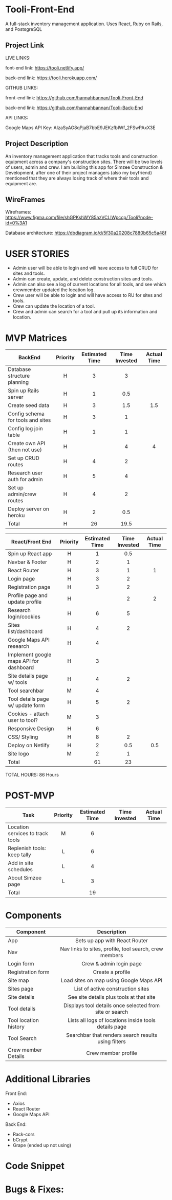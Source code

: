 
# Tooli-Front-End
A full-stack inventory management application. Uses React, Ruby on Rails, and PostsgreSQL

## Project Link

LIVE LINKS:

font-end link: https://tooli.netlify.app/

back-end link: https://tooli.herokuapp.com/

GITHUB LINKS:

front-end link: https://github.com/hannahbannan/Tooli-Front-End

back-end link: https://github.com/hannahbannan/Tooli-Back-End

API LINKS:

Google Maps API Key: AIzaSyAG8qPjaB7bbE9JEKzfbIWf_2FSwPAxX3E

## Project Description

An inventory management application that tracks tools and construction equipment across a company's construction sites. There will be two levels of users, admin and crew. I am building this app for Simzee Construction & Development, after one of their project managers (also my boyfriend) mentioned that they are always losing track of where their tools and equipment are.

## WireFrames

Wireframes: https://www.figma.com/file/shGPKshWY85azVCLIWpccp/Tooli?node-id=0%3A1


Database architecture: https://dbdiagram.io/d/5f30a20208c7880b65c5a48f


# USER STORIES

* Admin user will be able to login and will have access to full CRUD for sites and tools. 
* Admin can create, update, and delete construction sites and tools.
* Admin can also see a log of current locations for all tools, and see which crewmember updated the location log.
* Crew user will be able to login and will have access to RU for sites and tools.
* Crew can update the location of a tool.
* Crew and admin can search for a tool and pull up its information and location.

# MVP Matrices

| BackEnd                            | Priority | Estimated Time | Time Invested | Actual Time |
| ---------------------------------- | :------: | :------------: | :-----------: | :---------: |
|  Database structure planning       |    H     |       3        |       3       |             |
|  Spin up Rails server              |    H     |       1        |      0.5      |             |
|  Create seed data                  |    H     |       3        |      1.5      |     1.5     |
|  Config schema for tools and sites |    H     |       3        |       1       |             |
|  Config log join table             |    H     |       1        |       1       |             |
|  Create own API (then not use)     |    H     |                |       4       |      4      |
|  Set up CRUD routes                |    H     |       4        |       2       |             |
|  Research user auth for admin      |    H     |       5        |       4       |             |
|  Set up admin/crew routes          |    H     |       4        |       2       |             |
|  Deploy server on heroku           |    H     |       2        |      0.5      |             |
|  Total                             |    H     |      26        |    19.5       |             |

| React/Front End                               | Priority | Estimated Time | Time Invested | Actual Time |
| --------------------------------------------- | :------: | :------------: | :-----------: | :---------: |
| Spin up React app                             |    H     |       1        |     0.5       |             |
| Navbar & Footer                               |    H     |       2        |      1        |             |
| React Router                                  |    H     |       3        |      1        |      1      |
| Login page                                    |    H     |       3        |      2        |             |
| Registration page                             |    H     |       3        |      2        |             |
| Profile page and update profile               |    H     |                |      2        |      2      |
| Research login/cookies                        |    H     |       6        |      5        |             |
| Sites list/dashboard                          |    H     |       4        |      2        |             |
| Google Maps API research                      |    H     |       4        |               |             |
| Implement google maps API for dashboard       |    H     |       3        |               |             |
| Site details page w/ tools                    |    H     |       4        |      2        |             |
| Tool searchbar                                |    M     |       4        |               |             |
| Tool details page w/ update form              |    H     |       5        |      2        |             |
| Cookies - attach user to tool?                |    M     |       3        |               |             |
| Responsive Design                             |    H     |       6        |               |             |
| CSS/ Styling                                  |    H     |       8        |      2        |             |
| Deploy on Netlify                             |    H     |       2        |     0.5       |     0.5     |
| Site logo                                     |    M     |       2        |      1        |             |
| Total                                         |          |       61       |      23       |             |

TOTAL HOURS: 86 Hours

# POST-MVP 

| Task                               | Priority | Estimated Time | Time Invested | Actual Time |
| ---------------------------------- | :------: | :------------: | :-----------: | :---------: |
|  Location services to track tools  |    M     |       6        |               |             |
|  Replenish tools: keep tally       |    L     |       6        |               |             |
|  Add in site schedules             |    L     |       4        |               |             |
|  About Simzee page                 |    L     |       3        |               |             |
| Total                              |          |       19       |               |             |

# Components

| Component              |                               Description                                |
| ---------------------- | :----------------------------------------------------------------------: |
| App                    |                      Sets up app with React Router                       |
| Nav                    |       Nav links to sites, profile, tool search, crew members             |
| Login form             |                      Crew & admin login page                             |
| Registration form      |                          Create a profile                                |
| Site map               |            Load sites on map using Google Maps API                       |
| Sites page             |                    List of active construction sites                     |
| Site details           |                   See site details plus tools at that site               |
| Tool details           |       Displays tool details once selected from site or search            |
| Tool location history  |            Lists all logs of locations inside tools details page         |
| Tool Search            |          Searchbar that renders search results using filters             |
| Crew member Details    |                         Crew member profile                              |
    

# Additional Libraries

Front End:

- Axios
- React Router
- Google Maps API

Back End:

- Rack-cors
- bCrypt
- Grape (ended up not using)

# Code Snippet


# Bugs & Fixes:


